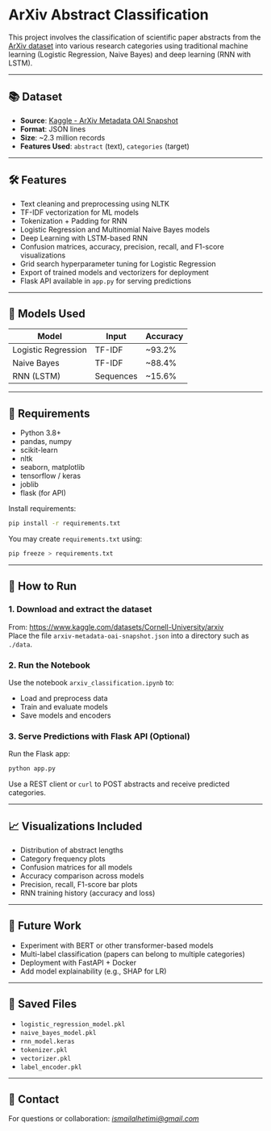 
# ArXiv Abstract Classification

This project involves the classification of scientific paper abstracts from the [ArXiv dataset](https://www.kaggle.com/datasets/Cornell-University/arxiv) into various research categories using traditional machine learning (Logistic Regression, Naive Bayes) and deep learning (RNN with LSTM).

---

## 📚 Dataset

- **Source**: [Kaggle - ArXiv Metadata OAI Snapshot](https://www.kaggle.com/datasets/Cornell-University/arxiv)
- **Format**: JSON lines
- **Size**: ~2.3 million records
- **Features Used**: `abstract` (text), `categories` (target)

---

## 🛠️ Features

- Text cleaning and preprocessing using NLTK
- TF-IDF vectorization for ML models
- Tokenization + Padding for RNN
- Logistic Regression and Multinomial Naive Bayes models
- Deep Learning with LSTM-based RNN
- Confusion matrices, accuracy, precision, recall, and F1-score visualizations
- Grid search hyperparameter tuning for Logistic Regression
- Export of trained models and vectorizers for deployment
- Flask API available in `app.py` for serving predictions

---

## 🧪 Models Used

| Model                | Input         | Accuracy |
|---------------------|---------------|----------|
| Logistic Regression | TF-IDF        | ~93.2%  |
| Naive Bayes         | TF-IDF        | ~88.4%  |
| RNN (LSTM)          | Sequences     | ~15.6%  |


---

## 🧰 Requirements

- Python 3.8+
- pandas, numpy
- scikit-learn
- nltk
- seaborn, matplotlib
- tensorflow / keras
- joblib
- flask (for API)

Install requirements:

```bash
pip install -r requirements.txt
```

You may create `requirements.txt` using:

```bash
pip freeze > requirements.txt
```

---

## 🚀 How to Run

### 1. Download and extract the dataset
From: https://www.kaggle.com/datasets/Cornell-University/arxiv  
Place the file `arxiv-metadata-oai-snapshot.json` into a directory such as `./data`.

### 2. Run the Notebook
Use the notebook `arxiv_classification.ipynb` to:

- Load and preprocess data
- Train and evaluate models
- Save models and encoders

### 3. Serve Predictions with Flask API (Optional)
Run the Flask app:

```bash
python app.py
```

Use a REST client or `curl` to POST abstracts and receive predicted categories.

---

## 📈 Visualizations Included

- Distribution of abstract lengths
- Category frequency plots
- Confusion matrices for all models
- Accuracy comparison across models
- Precision, recall, F1-score bar plots
- RNN training history (accuracy and loss)

---

## 🧠 Future Work

- Experiment with BERT or other transformer-based models
- Multi-label classification (papers can belong to multiple categories)
- Deployment with FastAPI + Docker
- Add model explainability (e.g., SHAP for LR)

---

## 📂 Saved Files

- `logistic_regression_model.pkl`
- `naive_bayes_model.pkl`
- `rnn_model.keras`
- `tokenizer.pkl`
- `vectorizer.pkl`
- `label_encoder.pkl`

---

## 📧 Contact

For questions or collaboration: *ismailalhetimi@gmail.com*
